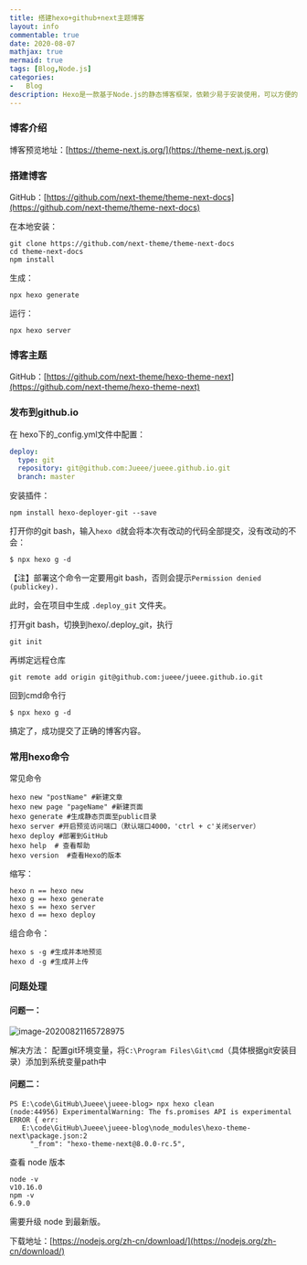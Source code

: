 ```yaml
---
title: 搭建hexo+github+next主题博客
layout: info
commentable: true
date: 2020-08-07
mathjax: true
mermaid: true
tags: [Blog,Node.js]
categories: 
-	Blog
description: Hexo是一款基于Node.js的静态博客框架，依赖少易于安装使用，可以方便的生成静态网页托管在GitHub和Coding上，是搭建博客的首选框架。
---
```


### 博客介绍

博客预览地址：[https://theme-next.js.org/](https://theme-next.js.org)

### 搭建博客

GitHub：[https://github.com/next-theme/theme-next-docs](https://github.com/next-theme/theme-next-docs)

在本地安装：

```shell
git clone https://github.com/next-theme/theme-next-docs
cd theme-next-docs
npm install
```

生成：

```
npx hexo generate
```

运行：

```
npx hexo server
```

### 博客主题

GitHub：[https://github.com/next-theme/hexo-theme-next](https://github.com/next-theme/hexo-theme-next)

### 发布到github.io

在 hexo下的_config.yml文件中配置：

```yaml
deploy:
  type: git
  repository: git@github.com:Jueee/jueee.github.io.git
  branch: master
```

安装插件：

```
npm install hexo-deployer-git --save
```

打开你的git bash，输入`hexo d`就会将本次有改动的代码全部提交，没有改动的不会：

```
$ npx hexo g -d
```

【注】部署这个命令一定要用git bash，否则会提示`Permission denied (publickey).`

此时，会在项目中生成 `.deploy_git` 文件夹。

打开git bash，切换到hexo/.deploy_git，执行

```
git init
```

再绑定远程仓库

```
git remote add origin git@github.com:jueee/jueee.github.io.git
```

回到cmd命令行

```
$ npx hexo g -d
```

搞定了，成功提交了正确的博客内容。

### 常用hexo命令

常见命令

```
hexo new "postName" #新建文章
hexo new page "pageName" #新建页面
hexo generate #生成静态页面至public目录
hexo server #开启预览访问端口（默认端口4000，'ctrl + c'关闭server）
hexo deploy #部署到GitHub
hexo help  # 查看帮助
hexo version  #查看Hexo的版本
```

缩写：

```
hexo n == hexo new
hexo g == hexo generate
hexo s == hexo server
hexo d == hexo deploy
```

组合命令：

```
hexo s -g #生成并本地预览
hexo d -g #生成并上传
```

### 问题处理

#### 问题一：

![image-20200821165728975](assets/image-20200821165728975.png)

解决方法：
配置git环境变量，将`C:\Program Files\Git\cmd`（具体根据git安装目录）添加到系统变量path中

#### 问题二：

```
PS E:\code\GitHub\Jueee\jueee-blog> npx hexo clean
(node:44956) ExperimentalWarning: The fs.promises API is experimental
ERROR { err:
   E:\code\GitHub\Jueee\jueee-blog\node_modules\hexo-theme-next\package.json:2
     "_from": "hexo-theme-next@8.0.0-rc.5",
```

查看 node 版本

```
node -v
v10.16.0
npm -v
6.9.0
```

需要升级 node 到最新版。

下载地址：[https://nodejs.org/zh-cn/download/](https://nodejs.org/zh-cn/download/)